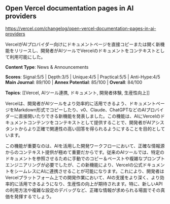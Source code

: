 ## Open Vercel documentation pages in AI providers

https://vercel.com/changelog/open-vercel-documentation-pages-in-ai-providers

VercelがAIプロバイダー向けにドキュメントページを直接コピーまたは開く新機能をリリースし、開発者がAIツールでVercelのドキュメントをコンテキストとして利用可能にした。

**Content Type**: News & Announcements

**Scores**: Signal:5/5 | Depth:3/5 | Unique:4/5 | Practical:5/5 | Anti-Hype:4/5
**Main Journal**: 89/100 | **Annex Potential**: 85/100 | **Overall**: 84/100

**Topics**: [[Vercel, AIツール連携, ドキュメント, 開発者体験, 生産性向上]]

Vercelは、開発者がAIツールをより効率的に活用できるよう、ドキュメントページをMarkdown形式でコピーしたり、v0、Claude、ChatGPTなどのAIプロバイダーに直接開いたりできる新機能を発表しました。この機能は、AIにVercelのドキュメントコンテンツをコンテキストとして提供することで、開発者がAIアシスタントからより正確で関連性の高い回答を得られるようにすることを目的としています。

この機能が重要なのは、AIを活用した開発ワークフローにおいて、正確な情報源からのコンテキスト提供が極めて重要だからです。従来のAIツールでは、特定のドキュメントを参照させるために手動でのコピー＆ペーストや複雑なプロンプトエンジニアリングが必要でしたが、この新機能により、Vercelの公式ドキュメントをシームレスにAIに連携させることが可能になります。これにより、開発者はVercelプラットフォーム上での開発作業において、AIの支援をより深く、より効率的に活用できるようになり、生産性の向上が期待されます。特に、新しいAPIの利用方法や複雑な設定のデバッグなど、正確な情報が求められる場面でその真価を発揮するでしょう。

